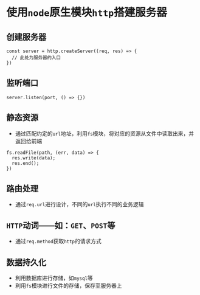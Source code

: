 # 使用`node`原生模块`http`搭建服务器

## 创建服务器

```
const server = http.createServer((req, res) => {
  // 此处为服务器的入口
})
```

## 监听端口

```
server.listen(port, () => {})
```

## 静态资源

- 通过匹配约定的`url`地址，利用`fs`模块，将对应的资源从文件中读取出来，并返回给前端

```
fs.readFile(path, (err, data) => {
  res.write(data);
  res.end();
})
```

## 路由处理

- 通过`req.url`进行设计，不同的`url`执行不同的业务逻辑

## `HTTP`动词——如：`GET`、`POST`等

- 通过`req.method`获取`http`的请求方式

## 数据持久化

- 利用数据库进行存储，如`mysql`等
- 利用`fs`模块进行文件的存储，保存至服务器上
